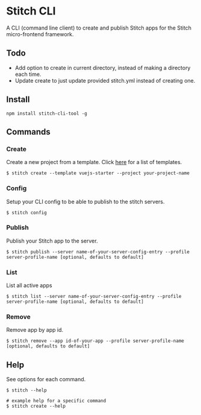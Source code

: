 # Stitch CLI

A CLI (command line client) to create and publish Stitch apps for the Stitch micro-frontend framework.

## Todo

- Add option to create in current directory, instead of making a directory each time.
- Update create to just update provided stitch.yml instead of creating one.

## Install

```shell script
npm install stitch-cli-tool -g
```

## Commands

### Create
Create a new project from a template. Click [here](https://github.com/macmcclain/stitch-templates) for a list of templates.

```shell script
$ stitch create --template vuejs-starter --project your-project-name
```


### Config
Setup your CLI config to be able to publish to the stitch servers.

```shell script
$ stitch config
```


### Publish
Publish your Stitch app to the server.

```shell script
$ stitch publish --server name-of-your-server-config-entry --profile server-profile-name [optional, defaults to default]
```


### List
List all active apps

```shell script
$ stitch list --server name-of-your-server-config-entry --profile server-profile-name [optional, defaults to default]
```


### Remove
Remove app by app id.

```shell script
$ stitch remove --app id-of-your-app --profile server-profile-name [optional, defaults to default]
```

## Help
See options for each command.

```shell script
$ stitch --help

# example help for a specific command
$ stitch create --help
```
